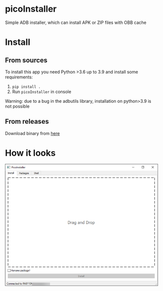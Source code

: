 # picoInstaller
Simple ADB installer, which can install APK or ZIP files with OBB cache

# Install

## From sources

To install this app you need Python >3.6 up to 3.9 and install some requirements:
1. `pip install .`
2. Run `picoInstaller` in console

Warning: due to a bug in the adbutils library, installation on python>3.9 is not possible

## From releases

Download binary from [here](https://github.com/viktor02/picoInstaller/releases/)

# How it looks

![main.png](img/main.png)

